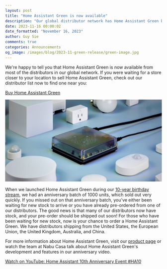 ```yaml
---
layout: post
title: "Home Assistant Green is now available"
description: "Our global distributor network has Home Assistant Green back in stock."
date: 2023-11-16 00:00:02
date_formatted: "November 16, 2023"
author: Guy Sie
comments: true
categories: Announcements
og_image: /images/blog/2023-11-green-release/green-image.jpg
---
```


We're happy to tell you that Home Assistant Green is now available from most of the distributors in our global network. If you were waiting for a store closer to your location to sell Home Assistant Green, check out our distributor list now to find one near you:

<a href="{{site.baseurl}}/green?order" class="btn">Buy Home Assistant Green</a>

![Photo of Home Assistant Green](/images/blog/2023-11-green-release/green-image.jpg)
<!--more-->
When we launched Home Assistant Green during our [10-year birthday stream](/blog/2023/09/17/10-years-home-assistant/), we had an anniversary batch of 1000 units, which sold out very quickly. If you missed out on that anniversary batch, you've either been waiting for new stock to arrive or you have already pre-ordered from one of our distributors. The good news is that many of our distributors now have stock, and your pre-order should be shipped out soon! For those who have been waiting for new stock, now is your chance to order a Home Assistant Green. We have distributors shipping from the United States, the European Union, the United Kingdom, Australia, and China.

For more information about Home Assistant Green, visit our [product page](/green) or watch the team at Nabu Casa talk about Home Assistant Green's development and features in our anniversary video.

<lite-youtube videoid="EmLV6lJLzSU" videotitle="Home Assistant 10th Anniversary Event #HA10" videoStartAt="4462">
<a class="lite-youtube-fallback" href="https://www.youtube.com/watch?v=EmLV6lJLzSU" rel="external nofollow">Watch on YouTube: Home Assistant 10th Anniversary Event #HA10</a>
</lite-youtube>

